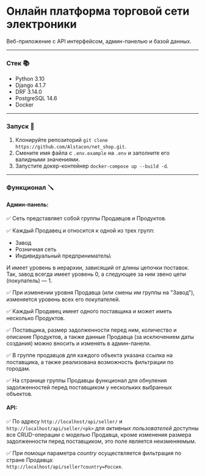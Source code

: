 # Онлайн платформа торговой сети электроники
Веб-приложение с API интерфейсом, админ-панелью и базой данных.
___


### Стек 📚
- Python 3.10
- Django 4.1.7
- DRF 3.14.0
- PostgreSQL 14.6
- Docker
___

### Запуск 🚀
1) Клонируйте репозиторий
`git clone https://github.com/Alstacon/net_shop.git`.
2) Смените имя файла с `.env.example` на `.env` и заполните его валидными значениями.
3) Запустите докер-контейнер `docker-compose up --build -d`.
___

### Функционал 🪛

#### Админ-панель:
✅ Сеть представляет собой группы Продавцов и Продуктов.

✅ Каждый Продавец и относится к одной из трех групп:
- Завод
- Розничная сеть
- Индивидуальный предприниматель\

И имеет уровень в иерархии, зависящий от длины цепочки поставок. Так, завод всегда имеет уровень 0, а следующее за ним звено цепи (покупатель) — 1.

✅ При изменении уровня Продавца (или смены им группы на "Завод"), изменяется уровень всех его покупателей.

✅ Каждый Продавец имеет одного поставщика и может иметь несколько Продуктов.

✅ Поставщика, размер задолженности перед ним, количество и описание Продуктов,
а также данные Продавца (за исключением даты создания) можно вносить и изменять в админ-панели.

✅ В группе продавцов для каждого объекта указана ссылка на поставщика, а также реализована возможность фильтрации по городам.

✅ На странице группы Продавцы функционал для обнуления задолженностей перед поставщиком у нескольких выбранных объектов.

#### API:
✅ По адресу `http://localhost/api/seller/` и `http://localhost/api/seller/<pk>` для _активных пользователей_ доступны все CRUD-операции
с моделью Продавца, кроме изменения размера задолженности перед поставщиком, это поле является неизменяемым.

✅ При помощи параметра _country_ осуществляется фильтрация по стране Продавца:\
`http://localhost/api/seller?country=Россия`.
